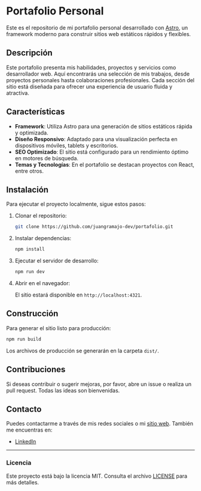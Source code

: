
# Portafolio Personal

Este es el repositorio de mi portafolio personal desarrollado con [Astro](https://astro.build/), un framework moderno para construir sitios web estáticos rápidos y flexibles.

## Descripción

Este portafolio presenta mis habilidades, proyectos y servicios como desarrollador web. Aquí encontrarás una selección de mis trabajos, desde proyectos personales hasta colaboraciones profesionales. Cada sección del sitio está diseñada para ofrecer una experiencia de usuario fluida y atractiva.

## Características

- **Framework**: Utiliza Astro para una generación de sitios estáticos rápida y optimizada.
- **Diseño Responsivo**: Adaptado para una visualización perfecta en dispositivos móviles, tablets y escritorios.
- **SEO Optimizado**: El sitio está configurado para un rendimiento óptimo en motores de búsqueda.
- **Temas y Tecnologías**: En el portafolio se destacan proyectos con React, entre otros.

## Instalación

Para ejecutar el proyecto localmente, sigue estos pasos:

1. Clonar el repositorio:

   ```bash
   git clone https://github.com/juangramajo-dev/portafolio.git
   ```

2. Instalar dependencias:

   ```bash
   npm install
   ```

3. Ejecutar el servidor de desarrollo:

   ```bash
   npm run dev
   ```

4. Abrir en el navegador:

   El sitio estará disponible en `http://localhost:4321`.

## Construcción

Para generar el sitio listo para producción:

```bash
npm run build
```

Los archivos de producción se generarán en la carpeta `dist/`.

## Contribuciones

Si deseas contribuir o sugerir mejoras, por favor, abre un issue o realiza un pull request. Todas las ideas son bienvenidas.

## Contacto

Puedes contactarme a través de mis redes sociales o mi [sitio web](https://juangramajo.dev). También me encuentras en:

- [LinkedIn](https://linkedin.com/in/juangramajo)


---

### Licencia

Este proyecto está bajo la licencia MIT. Consulta el archivo [LICENSE](./LICENSE) para más detalles.
```
